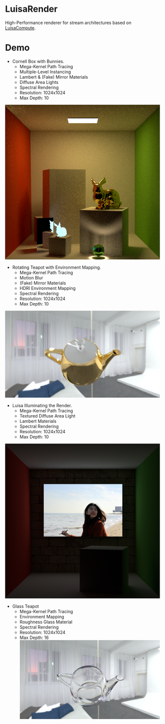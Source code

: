 # LuisaRender

High-Performance renderer for stream architectures based
on [LuisaCompute](https://github.com/Mike-Leo-Smith/LuisaCompute).

# Demo

- Cornell Box with Bunnies.
    - Mega-Kernel Path Tracing
    - Multiple-Level Instancing
    - Lambert & (Fake) Mirror Materials
    - Diffuse Area Lights
    - Spectral Rendering
    - Resolution: 1024x1024
    - Max Depth: 10

![CornellBoxBunny](data/renders/cbox-bunnies.png)

- Rotating Teapot with Environment Mapping.
    - Mega-Kernel Path Tracing
    - Motion Blur
    - (Fake) Mirror Materials
    - HDRI Environment Mapping
    - Spectral Rendering
    - Resolution: 1024x1024
    - Max Depth: 10

![EnvironmentMapping](data/renders/envmap.png)

- Luisa Illuminating the Render.
    - Mega-Kernel Path Tracing
    - Textured Diffuse Area Light
    - Lambert Materials
    - Spectral Rendering
    - Resolution: 1024x1024
    - Max Depth: 10

![CornellBoxLuisa](data/renders/cbox-image-light.png)

- Glass Teapot
    - Mega-Kernel Path Tracing
    - Environment Mapping
    - Roughness Glass Material
    - Spectral Rendering
    - Resolution: 1024x1024
    - Max Depth: 16
![EnvmapGlass](data/renders/envmap-glass.png)